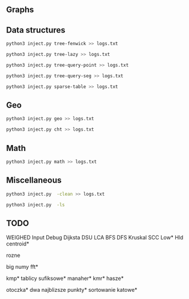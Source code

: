 ## Graphs

## Data structures

```bash {cmd}
python3 inject.py tree-fenwick >> logs.txt
```


```bash {cmd}
python3 inject.py tree-lazy >> logs.txt
```

```bash {cmd}
python3 inject.py tree-query-point >> logs.txt
```

```bash {cmd}
python3 inject.py tree-query-seg >> logs.txt
```

```bash {cmd}
python3 inject.py sparse-table >> logs.txt
```

## Geo

```bash {cmd}
python3 inject.py geo >> logs.txt
```

```bash {cmd}
python3 inject.py cht >> logs.txt
```

## Math

```bash {cmd}
python3 inject.py math >> logs.txt
```


## Miscellaneous

```bash {cmd}
python3 inject.py  -clean >> logs.txt
```
```bash {cmd}
python3 inject.py  -ls
```

## TODO


WEIGHED
Input
Debug
Dijksta
DSU
LCA
BFS
DFS
Kruskal
SCC
Low*
Hld
centroid*

rozne

big numy
fft*

kmp*
tablicy sufiksowe*
manaher*
kmr*
hasze*

otoczka*
dwa najblizsze punkty*
sortowanie katowe*

